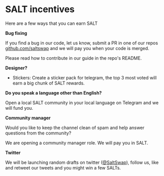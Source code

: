 # SALT incentives

Here are a few ways that you can earn SALT

**Bug fixing**

If you find a bug in our code, let us know, submit a PR in one of our repos [github.com/saltswap](https://github.com/saltswap) and we will pay you when your code is merged.

Please read how to contribute in our guide in the repo's README.

**Designer?**

- Stickers: Create a sticker pack for telegram, the top 3 most voted will earn a big chunk of SALT rewards.

**Do you speak a language other than English?**

Open a local SALT community in your local language on Telegram and we will fund you.

**Community manager**

Would you like to keep the channel clean of spam and help answer questions from the community?

We are opening a community manager role. We will pay you in SALT.

**Twitter**

We will be launching random drafts on twitter ([@SaltSwap](https://twitter.com/SaltSwap)), follow us, like and retweet our tweets and you might win a few SALTs.

